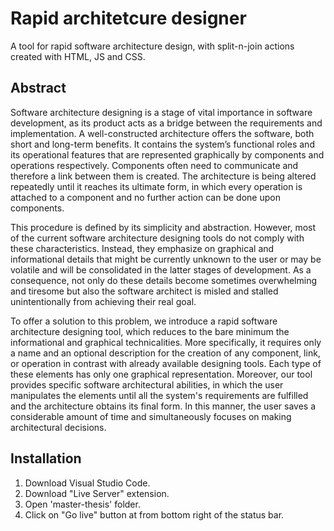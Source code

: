 # Rapid architetcure designer

A tool for rapid software architecture design, with split-n-join actions created with HTML, JS and CSS.

## Abstract
Software architecture designing is a stage of vital importance in software development, as its
product acts as a bridge between the requirements and implementation. A well-constructed
architecture offers the software, both short and long-term benefits. It contains the system’s
functional roles and its operational features that are represented graphically by components
and operations respectively. Components often need to communicate and therefore a link
between them is created. The architecture is being altered repeatedly until it reaches its
ultimate form, in which every operation is attached to a component and no further action can
be done upon components.

This procedure is defined by its simplicity and abstraction. However, most of the current
software architecture designing tools do not comply with these characteristics. Instead, they
emphasize on graphical and informational details that might be currently unknown to the user
or may be volatile and will be consolidated in the latter stages of development. As a
consequence, not only do these details become sometimes overwhelming and tiresome but
also the software architect is misled and stalled unintentionally from achieving their real goal.

To offer a solution to this problem, we introduce a rapid software architecture designing tool,
which reduces to the bare minimum the informational and graphical technicalities. More
specifically, it requires only a name and an optional description for the creation of any
component, link, or operation in contrast with already available designing tools. Each type of
these elements has only one graphical representation. Moreover, our tool provides specific
software architectural abilities, in which the user manipulates the elements until all the
system's requirements are fulfilled and the architecture obtains its final form. In this manner,
the user saves a considerable amount of time and simultaneously focuses on making
architectural decisions.

## Installation

1) Download Visual Studio Code.
2) Download "Live Server" extension.
3) Open 'master-thesis' folder.
4) Click on "Go live" button at from bottom right of the status bar.